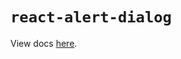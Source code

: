 # `react-alert-dialog`

View docs [here](https://radix-ui.com/primitives/docs/components/alert-dialog).
